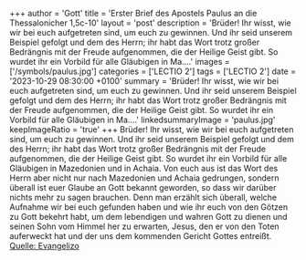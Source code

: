 +++
author = 'Gott'
title = 'Erster Brief des Apostels Paulus an die Thessalonicher 1,5c-10'
layout = 'post'
description = 'Brüder! Ihr wisst, wie wir bei euch aufgetreten sind, um euch zu gewinnen. Und ihr seid unserem Beispiel gefolgt und dem des Herrn; ihr habt das Wort trotz großer Bedrängnis mit der Freude aufgenommen, die der Heilige Geist gibt. So wurdet ihr ein Vorbild für alle Gläubigen in Ma....'
images = ['/symbols/paulus.jpg']
categories = ['LECTIO 2']
tags = ['LECTIO 2']
date = '2023-10-29 08:30:00 +0100'
summary = 'Brüder! Ihr wisst, wie wir bei euch aufgetreten sind, um euch zu gewinnen. Und ihr seid unserem Beispiel gefolgt und dem des Herrn; ihr habt das Wort trotz großer Bedrängnis mit der Freude aufgenommen, die der Heilige Geist gibt. So wurdet ihr ein Vorbild für alle Gläubigen in Ma....'
linkedsummaryImage = 'paulus.jpg'
keepImageRatio = 'true'
+++
Brüder! Ihr wisst, wie wir bei euch aufgetreten sind, um euch zu gewinnen.
Und ihr seid unserem Beispiel gefolgt und dem des Herrn; ihr habt das Wort trotz großer Bedrängnis mit der Freude aufgenommen, die der Heilige Geist gibt.
So wurdet ihr ein Vorbild für alle Gläubigen in Mazedonien und in Achaia.<!--more-->
Von euch aus ist das Wort des Herrn aber nicht nur nach Mazedonien und Achaia gedrungen, sondern überall ist euer Glaube an Gott bekannt geworden, so dass wir darüber nichts mehr zu sagen brauchen.
Denn man erzählt sich überall, welche Aufnahme wir bei euch gefunden haben und wie ihr euch von den Götzen zu Gott bekehrt habt, um dem lebendigen und wahren Gott zu dienen
und seinen Sohn vom Himmel her zu erwarten, Jesus, den er von den Toten auferweckt hat und der uns dem kommenden Gericht Gottes entreißt.<br> [Quelle: Evangelizo](https://evangeliumtagfuertag.org/DE/gospel)